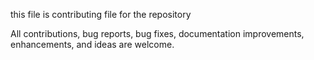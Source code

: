 this file is contributing file for the repository

All contributions, bug reports, bug fixes, documentation improvements, enhancements, and ideas are welcome.

